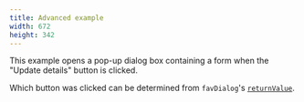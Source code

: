 ```yaml
---
title: Advanced example
width: 672
height: 342
---
```

This example opens a pop-up dialog box containing a form when the
"Update details" button is clicked.

Which button was clicked can be determined from `favDialog`'s
[`returnValue`](/en-US/docs/Web/API/HTMLDialogElement/returnValue).
